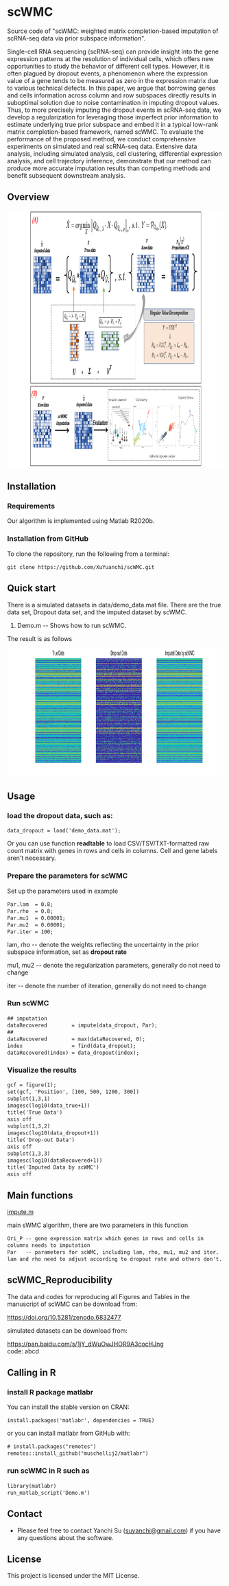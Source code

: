 # scWMC
Source code of "scWMC: weighted matrix completion-based imputation of scRNA-seq data via prior subspace information".

Single-cell RNA sequencing (scRNA-seq) can provide insight into the gene expression patterns at the resolution of individual cells, which offers new opportunities to study the behavior of different cell types. However, it is often plagued by dropout events, a phenomenon where the expression value of a gene tends to be measured as zero in the expression matrix due to various technical defects. In this paper, we argue that borrowing genes and cells information across column and row subspaces directly results in suboptimal solution due to noise contamination in imputing dropout values. Thus, to more precisely imputing the dropout events in scRNA-seq data, we develop a regularization for
leveraging those imperfect prior information to estimate underlying true prior subspace and embed it in a typical low-rank matrix completion-based framework, named scWMC. To evaluate the performance of the proposed method, we conduct comprehensive experiments on simulated and real scRNA-seq data. Extensive data analysis, including simulated analysis, cell clustering, differential expression analysis, and cell trajectory inference, demonstrate that our method can produce more accurate imputation results than competing methods and benefit subsequent downstream analysis.

## Overview
<img src="https://github.com/XuYuanchi/scWMC/blob/main/model.png" height="600" width="1000">

## Installation
### Requirements
Our algorithm is implemented using Matlab R2020b.
### Installation from GitHub
To clone the repository, run the following from a terminal:
```
git clone https://github.com/XuYuanchi/scWMC.git
```

## Quick start
There is a simulated datasets in data/demo_data.mat file. There are the true data set, Dropout data set, and the imputed dataset by scWMC.

1. Demo.m -- Shows how to run scWMC.

The result is as follows

<img src="https://github.com/XuYuanchi/scWMC/blob/main/result_sWMC.png" height="300" width="1200">

## Usage
### load the dropout data, such as:
```
data_dropout = load('demo_data.mat');
```
Or you can use function <b>readtable</b> to load CSV/TSV/TXT-formatted raw count matrix with genes in rows and cells in columns. Cell and gene labels aren't necessary.
### Prepare the parameters for scWMC
Set up the parameters used in example
```
Par.lam  = 0.8;
Par.rho  = 0.8;
Par.mu1  = 0.00001;
Par.mu2  = 0.00001;
Par.iter = 100;
```
lam, rho     -- denote the weights reflecting the uncertainty in the prior subspace information, set as <b>dropout rate</b>

mu1, mu2 -- denote the regularization parameters, generally do not need to change

iter         -- denote the number of iteration, generally do not need to change
### Run scWMC
```
## imputation
dataRecovered        = impute(data_dropout, Par);
## 
dataRecovered        = max(dataRecovered, 0);
index                = find(data_dropout);
dataRecovered(index) = data_dropout(index);
```
### Visualize the results
```
gcf = figure(1);
set(gcf, 'Position', [100, 500, 1200, 300])
subplot(1,3,1)
imagesc(log10(data_true+1))
title('True Data')
axis off
subplot(1,3,2)
imagesc(log10(data_dropout+1))
title('Drop-out Data')
axis off
subplot(1,3,3)
imagesc(log10(dataRecovered+1))
title('Imputed Data by scWMC')
axis off
```
## Main functions
[impute.m](https://github.com/XuYuanchi/scWMC/blob/main/utils/impute.m)

main sWMC algorithm, there are two parameters in this function

```
Ori_P -- gene expression matrix which genes in rows and cells in columns needs to imputation
Par   -- parameters for scWMC, including lam, rho, mu1, mu2 and iter. lam and rho need to adjust according to dropout rate and others don't.
```
## scWMC_Reproducibility
The data and codes for reproducing all Figures and Tables in the manuscript of scWMC can be download from:

https://doi.org/10.5281/zenodo.6832477

simulated datasets can be download from:

https://pan.baidu.com/s/1jY_dWuOwJHOR9A3cocHJng  
code: abcd


## Calling in R
### install R package matlabr
You can install the stable version on CRAN:
```
install.packages('matlabr', dependencies = TRUE)
```
or you can install matlabr from GitHub with:
```
# install.packages("remotes")
remotes::install_github("muschellij2/matlabr")
```
### run scWMC in R such as
```
library(matlabr)
run_matlab_script('Demo.m')
```
## Contact

* Please feel free to contact Yanchi Su (suyanchi@gmail.com) if you have any questions about the software.

## License

This project is licensed under the MIT License.
